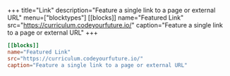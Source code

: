 +++
title="Link"
description="Feature a single link to a page or external URL"
menu=["blocktypes"]
[[blocks]]
name="Featured Link"
src="https://curriculum.codeyourfuture.io/"
caption="Feature a single link to a page or external URL"
+++

```toml
[[blocks]]
name="Featured Link"
src="https://curriculum.codeyourfuture.io/"
caption="Feature a single link to a page or external URL"
```
